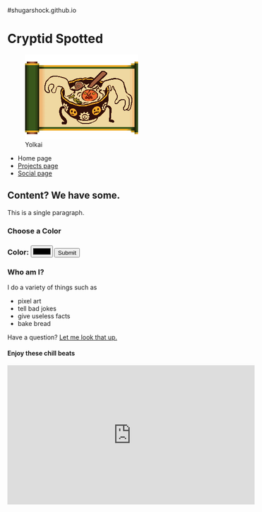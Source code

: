 <!DOCTYPE html>
#shugarshock.github.io
<html lang="en-US">
	<head>
		<link href="styles/style.css" rel="stylesheet" />
		<meta charset="utf-8"/>
		<meta name="viewport" content="width=device-width"/>
		<meta name="author" content="Shugarshock" />
		<title>My test page</title>
	</head>
		<body>
			<h1>Cryptid Spotted</h1>
				<figure class="yolkai">
					<img src="images/pixel-yokai.png" alt="my test image"/>
					<figcaption>Yolkai</figcaption>
				</figure>
			<nav>
				<ul>
					<li>Home page</li>
					<li><a href="project-page/project.html">Projects page</a></li>
					<li><a href="social-page/social.html">Social page</a></li>
				</ul>
			</nav>
			<main>
				<h2>Content? We have some.</h2>
					<section>
						<p>This is a single paragraph.</p>
						<h3>Choose a Color<h3>
						<form>
							<label  for="color">Color:</label>
							<input type="color">
							<button>Submit</button>
						</form>
					</section>
				<h3>Who am I?</h3>
						<section>
						<p>I do a variety of things such as</p>
						<ul>
							<li class="special">pixel art</li>
							<li>tell bad jokes</li>
							<li>give useless facts</li>
							<li>bake bread</li>
						</ul>
						<p>Have a question? <a href="https://www.google.com">Let me look that up.</a></p>
						</section>
				<h4>Enjoy these chill beats</h4>
					<section>
						<iframe 
							width="560" 
							height="315" 
							src="https://www.youtube.com/embed/iEGFFyv0MH4" 
							title="YouTube video player"
							frameborder="0" allow="accelerometer; autoplay; clipboard-write; encrypted-media; gyroscope; picture-in-picture; web-share" allowfullscreen>
							</iframe>
						<script src="scripts/main.js"></script>
					</section>
			</main>
		</body>
</html>
